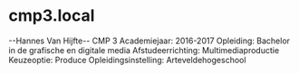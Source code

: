 # cmp3.local

--Hannes Van Hijfte--
CMP 3
Academiejaar: 2016-2017
Opleiding: Bachelor in de grafische en digitale media
Afstudeerrichting: Multimediaproductie
Keuzeoptie: Produce
Opleidingsinstelling: Arteveldehogeschool
